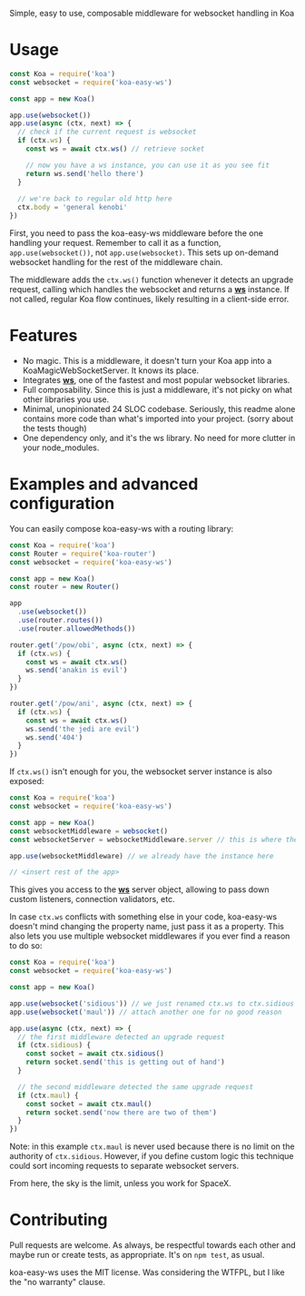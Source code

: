 Simple, easy to use, composable middleware for websocket handling in Koa

# Usage

```javascript
const Koa = require('koa')
const websocket = require('koa-easy-ws')

const app = new Koa()

app.use(websocket())
app.use(async (ctx, next) => {
  // check if the current request is websocket
  if (ctx.ws) {
    const ws = await ctx.ws() // retrieve socket

    // now you have a ws instance, you can use it as you see fit
    return ws.send('hello there')
  }
  
  // we're back to regular old http here
  ctx.body = 'general kenobi'
})
```

First, you need to pass the koa-easy-ws middleware before the one handling your request. Remember to call it as a function, `app.use(websocket())`, not `app.use(websocket)`. This sets up on-demand websocket handling for the rest of the middleware chain.

The middleware adds the `ctx.ws()` function whenever it detects an upgrade request, calling which handles the websocket and returns a [**ws**][ws] instance. If not called, regular Koa flow continues, likely resulting in a client-side error.

# Features

 - No magic. This is a middleware, it doesn't turn your Koa app into a KoaMagicWebSocketServer. It knows its place.
 - Integrates [**ws**][ws], one of the fastest and most popular websocket libraries.
 - Full composability. Since this is just a middleware, it's not picky on what other libraries you use.
 - Minimal, unopinionated 24 SLOC codebase. Seriously, this readme alone contains more code than what's imported into your project. (sorry about the tests though)
 - One dependency only, and it's the ws library. No need for more clutter in your node_modules.

# Examples and advanced configuration

You can easily compose koa-easy-ws with a routing library:

```javascript
const Koa = require('koa')
const Router = require('koa-router')
const websocket = require('koa-easy-ws')

const app = new Koa()
const router = new Router()

app
  .use(websocket())
  .use(router.routes())
  .use(router.allowedMethods())

router.get('/pow/obi', async (ctx, next) => {
  if (ctx.ws) {
    const ws = await ctx.ws()
    ws.send('anakin is evil')
  }
})

router.get('/pow/ani', async (ctx, next) => {
  if (ctx.ws) {
    const ws = await ctx.ws()
    ws.send('the jedi are evil')
    ws.send('404')
  }
})
```

If `ctx.ws()` isn't enough for you, the websocket server instance is also exposed:

```javascript
const Koa = require('koa')
const websocket = require('koa-easy-ws')

const app = new Koa()
const websocketMiddleware = websocket()
const websocketServer = websocketMiddleware.server // this is where the fun begins

app.use(websocketMiddleware) // we already have the instance here

// <insert rest of the app>
```

This gives you access to the [**ws**][ws] server object, allowing to pass down custom listeners, connection validators, etc.

In case `ctx.ws` conflicts with something else in your code, koa-easy-ws doesn't mind changing the property name, just pass it as a property. This also lets you use multiple websocket middlewares if you ever find a reason to do so:

```javascript
const Koa = require('koa')
const websocket = require('koa-easy-ws')

const app = new Koa()

app.use(websocket('sidious')) // we just renamed ctx.ws to ctx.sidious
app.use(websocket('maul')) // attach another one for no good reason

app.use(async (ctx, next) => {
  // the first middleware detected an upgrade request
  if (ctx.sidious) {
    const socket = await ctx.sidious()
    return socket.send('this is getting out of hand')
  }

  // the second middleware detected the same upgrade request
  if (ctx.maul) {
    const socket = await ctx.maul()
    return socket.send('now there are two of them')
  }
})
```

Note: in this example `ctx.maul` is never used because there is no limit on the authority of `ctx.sidious`. However, if you define custom logic this technique could sort incoming requests to separate websocket servers.

From here, the sky is the limit, unless you work for SpaceX.

# Contributing

Pull requests are welcome. As always, be respectful towards each other and maybe run or create tests, as appropriate. It's on `npm test`, as usual.

koa-easy-ws uses the MIT license. Was considering the WTFPL, but I like the "no warranty" clause.

[ws]: https://github.com/websockets/ws